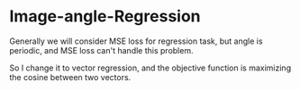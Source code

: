 # Image-angle-Regression



Generally we will consider MSE loss for regression task, but angle is periodic, and MSE loss can't handle this problem.

So I change it to vector regression, and the objective function is maximizing the cosine between two vectors.